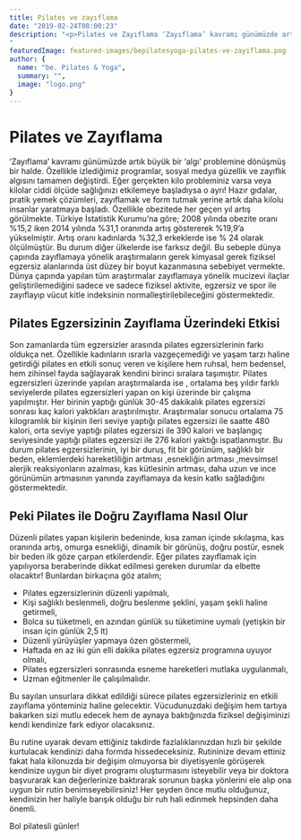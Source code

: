 ```yaml
---
title: Pilates ve zayıflama
date: "2019-02-24T08:00:23"
description: "<p>Pilates ve Zayıflama ‘Zayıflama’ kavramı günümüzde artık büyük bir ‘algı’ problemine dönüşmüş bir halde. Özellikle izlediğimiz programlar, sosyal medya güzellik ve zayıflık&#8230;</p>
"
featuredImage: featured-images/bepilatesyoga-pilates-ve-zayiflama.png
author: {
  name: "be. Pilates & Yoga",
  summary: "",
  image: "logo.png"
}
---
```

# Pilates ve Zayıflama

‘Zayıflama’ kavramı günümüzde artık büyük bir ‘algı’ problemine dönüşmüş bir halde. Özellikle izlediğimiz programlar, sosyal medya güzellik ve zayıflık algısını tamamen değiştirdi. Eğer gerçekten kilo probleminiz varsa veya kilolar ciddi ölçüde sağlığınızı etkilemeye başladıysa o ayrı! Hazır gıdalar, pratik yemek çözümleri, zayıflamak ve form tutmak yerine artık daha kilolu insanlar yaratmaya başladı. Özellikle obezitede her geçen yıl artış görülmekte. Türkiye İstatistik Kurumu’na göre; 2008 yılında obezite oranı %15,2 iken 2014 yılında %31,1 oranında artış göstererek %19,9’a yükselmiştir. Artış oranı kadınlarda %32,3 erkeklerde ise % 24 olarak ölçülmüştür. Bu durum diğer ülkelerde ise farksız değil. Bu sebeple dünya çapında zayıflamaya yönelik araştırmaların gerek kimyasal gerek fiziksel egzersiz alanlarında üst düzey bir boyut kazanmasına sebebiyet vermekte. Dünya çapında yapılan tüm araştırmalar zayıflamaya yönelik mucizevi ilaçlar geliştirilemediğini sadece ve sadece fiziksel aktivite, egzersiz ve spor ile zayıflayıp vücut kitle indeksinin normalleştirilebileceğini göstermektedir.

## Pilates Egzersizinin Zayıflama Üzerindeki Etkisi

Son zamanlarda tüm egzersizler arasında pilates egzersizlerinin farkı oldukça net. Özellikle kadınların ısrarla vazgeçemediği ve yaşam tarzı haline getirdiği pilates en etkili sonuç veren ve kişilere hem ruhsal, hem bedensel, hem zihinsel fayda sağlayarak kendini birinci sıralara taşımıştır. Pilates egzersizleri üzerinde yapılan araştırmalarda ise , ortalama beş yıldır farklı seviyelerde pilates egzersizleri yapan on kişi üzerinde bir çalışma yapılmıştır. Her birinin yaptığı günlük 30-45 dakikalık pilates egzersizi sonrası kaç kalori yaktıkları araştırılmıştır. Araştırmalar sonucu ortalama 75 kilogramlık bir kişinin ileri seviye yaptığı pilates egzersizi ile saatte 480 kalori, orta seviye yaptığı pilates egzersizi ile 390 kalori ve başlangıç seviyesinde yaptığı pilates egzersizi ile 276 kalori yaktığı ispatlanmıştır. Bu durum pilates egzersizlerinin, iyi bir duruş, fit bir görünüm, sağlıklı bir beden, eklemlerdeki hareketliliğin artması ,esnekliğin artması ,mevsimsel alerjik reaksiyonların azalması, kas kütlesinin artması, daha uzun ve ince görünümün artmasının yanında zayıflamaya da kesin katkı sağladığını göstermektedir.

## Peki Pilates ile Doğru Zayıflama Nasıl Olur

Düzenli pilates yapan kişilerin bedeninde, kısa zaman içinde sıkılaşma, kas oranında artış, omurga esnekliği, dinamik bir görünüş, doğru postür, esnek bir beden ilk göze çarpan etkilerdendir. Eğer pilates zayıflamak için yapılıyorsa beraberinde dikkat edilmesi gereken durumlar da elbette olacaktır! Bunlardan birkaçına göz atalım;

*   Pilates egzersizlerinin düzenli yapılmalı,
*   Kişi sağlıklı beslenmeli, doğru beslenme şeklini, yaşam şekli haline getirmeli,
*   Bolca su tüketmeli, en azından günlük su tüketimine uymalı (yetişkin bir insan için günlük 2,5 lt)
*   Düzenli yürüyüşler yapmaya özen göstermeli,
*   Haftada en az iki gün elli dakika pilates egzersiz programına uyuyor olmalı,
*   Pilates egzersizleri sonrasında esneme hareketleri mutlaka uygulanmalı,
*   Uzman eğitmenler ile çalışılmalıdır.

Bu sayılan unsurlara dikkat edildiği sürece pilates egzersizleriniz en etkili zayıflama yönteminiz haline gelecektir. Vücudunuzdaki değişim hem tartıya bakarken sizi mutlu edecek hem de aynaya baktığınızda fiziksel değişiminizi kendi kendinize fark ediyor olacaksınız.

Bu rutine uyarak devam ettiğiniz takdirde fazlalıklarınızdan hızlı bir şekilde kurtulacak kendinizi daha formda hissedeceksiniz. Rutininize devam ettiniz fakat hala kilonuzda bir değişim olmuyorsa bir diyetisyenle görüşerek kendinize uygun bir diyet programı oluşturmasını isteyebilir veya bir doktora başvurarak kan değerlerinize baktırarak sorunun başka yönlerini ele alıp ona uygun bir rutin benimseyebilirsiniz! Her şeyden önce mutlu olduğunuz, kendinizin her haliyle barışık olduğu bir ruh hali edinmek hepsinden daha önemli.

Bol pilatesli günler!